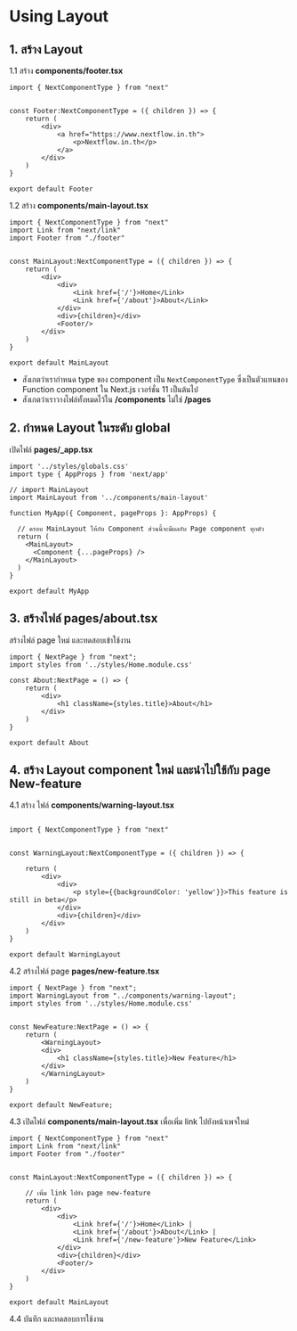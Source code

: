 
# Using Layout

## 1. สร้าง Layout

1.1 สร้าง **components/footer.tsx**

```tsx
import { NextComponentType } from "next"


const Footer:NextComponentType = ({ children }) => {
    return (
        <div>
            <a href="https://www.nextflow.in.th">
                <p>Nextflow.in.th</p>
            </a>
        </div>
    )
}

export default Footer
```

1.2 สร้าง **components/main-layout.tsx**

```tsx
import { NextComponentType } from "next"
import Link from "next/link"
import Footer from "./footer"


const MainLayout:NextComponentType = ({ children }) => {
    return (
        <div>
            <div>
                <Link href={'/'}>Home</Link>
                <Link href={'/about'}>About</Link>
            </div>
            <div>{children}</div>
            <Footer/>
        </div>
    )
}

export default MainLayout
```

- สังเกตว่าเรากำหนด type ของ component เป็น `NextComponentType` ซึ่งเป็นตัวแทนของ Function component ใน Next.js เวอร์ชั่น 11 เป็นต้นไป
- สังเกตว่าเราวางไฟล์ทั้งหมดไว้ใน **/components** ไม่ใช่ **/pages**
   
## 2. กำหนด Layout ในระดับ global 

เปิดไฟล์ **pages/_app.tsx**

```tsx
import '../styles/globals.css'
import type { AppProps } from 'next/app'

// import MainLayout
import MainLayout from '../components/main-layout'

function MyApp({ Component, pageProps }: AppProps) {
  
  // ครอบ MainLayout ให้กับ Component ส่วนนี้จะมีผลกับ Page component ทุกตัว
  return (
    <MainLayout>
      <Component {...pageProps} />
    </MainLayout>
  )
}

export default MyApp

```

## 3. สร้างไฟล์ **pages/about.tsx**

สร้างไฟล์ page ใหม่ และทดสอบเข้าใช้งาน

```tsx
import { NextPage } from "next";
import styles from '../styles/Home.module.css'

const About:NextPage = () => {
    return (
        <div>
            <h1 className={styles.title}>About</h1>
        </div>
    )
}

export default About
```

## 4. สร้าง Layout component ใหม่ และนำไปใช้กับ page New-feature

4.1 สร้าง ไฟล์ **components/warning-layout.tsx**

```tsx

import { NextComponentType } from "next"


const WarningLayout:NextComponentType = ({ children }) => {

    return (
        <div>
            <div>
                <p style={{backgroundColor: 'yellow'}}>This feature is still in beta</p>
            </div>
            <div>{children}</div>
        </div>
    )
}

export default WarningLayout
```

4.2 สร้างไฟล์ page **pages/new-feature.tsx**

```tsx
import { NextPage } from "next";
import WarningLayout from "../components/warning-layout";
import styles from '../styles/Home.module.css'


const NewFeature:NextPage = () => {
    return (
        <WarningLayout>
        <div>
            <h1 className={styles.title}>New Feature</h1>
        </div>
        </WarningLayout>
    )
}

export default NewFeature;
```

4.3 เปิดไฟล์ **components/main-layout.tsx** เพื่อเพิ่ม link ไปยังหน้าเพจใหม่

```tsx
import { NextComponentType } from "next"
import Link from "next/link"
import Footer from "./footer"


const MainLayout:NextComponentType = ({ children }) => {
    
    // เพิ่ม link ไปยัง page new-feature
    return (
        <div>
            <div>
                <Link href={'/'}>Home</Link> |  
                <Link href={'/about'}>About</Link> | 
                <Link href={'/new-feature'}>New Feature</Link>
            </div>
            <div>{children}</div>
            <Footer/>
        </div>
    )
}

export default MainLayout
```

4.4 บันทึก และทดสอบการใช้งาน